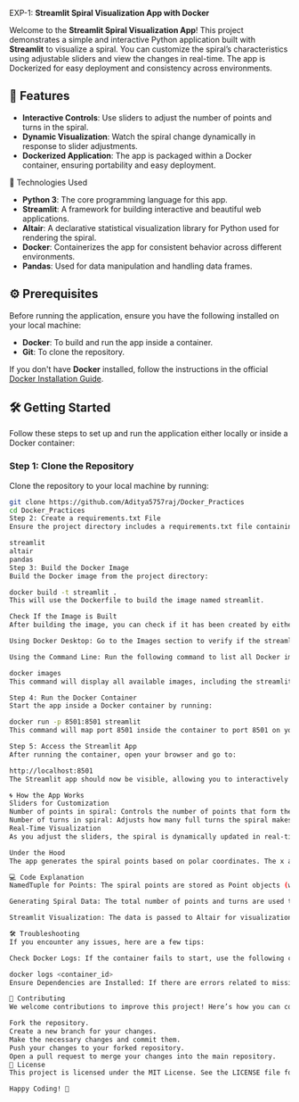  EXP-1: **Streamlit Spiral Visualization App with Docker**

Welcome to the **Streamlit Spiral Visualization App**! This project demonstrates a simple and interactive Python application built with **Streamlit** to visualize a spiral. You can customize the spiral’s characteristics using adjustable sliders and view the changes in real-time. The app is Dockerized for easy deployment and consistency across environments.

## 🌟 **Features**
- **Interactive Controls**: Use sliders to adjust the number of points and turns in the spiral.
- **Dynamic Visualization**: Watch the spiral change dynamically in response to slider adjustments.
- **Dockerized Application**: The app is packaged within a Docker container, ensuring portability and easy deployment.

 🚀 Technologies Used
- **Python 3**: The core programming language for this app.
- **Streamlit**: A framework for building interactive and beautiful web applications.
- **Altair**: A declarative statistical visualization library for Python used for rendering the spiral.
- **Docker**: Containerizes the app for consistent behavior across different environments.
- **Pandas**: Used for data manipulation and handling data frames.

## ⚙️ **Prerequisites**
Before running the application, ensure you have the following installed on your local machine:

- **Docker**: To build and run the app inside a container.
- **Git**: To clone the repository.

If you don't have **Docker** installed, follow the instructions in the official [Docker Installation Guide](https://docs.docker.com/get-docker/).

## 🛠 **Getting Started**
Follow these steps to set up and run the application either locally or inside a Docker container:

### Step 1: **Clone the Repository**
Clone the repository to your local machine by running:

```bash
git clone https://github.com/Aditya5757raj/Docker_Practices
cd Docker_Practices
Step 2: Create a requirements.txt File
Ensure the project directory includes a requirements.txt file containing the necessary dependencies:

streamlit
altair
pandas
Step 3: Build the Docker Image
Build the Docker image from the project directory:

docker build -t streamlit .
This will use the Dockerfile to build the image named streamlit.

Check If the Image is Built
After building the image, you can check if it has been created by either:

Using Docker Desktop: Go to the Images section to verify if the streamlit image is listed.

Using the Command Line: Run the following command to list all Docker images:

docker images
This command will display all available images, including the streamlit image if it has been successfully built.

Step 4: Run the Docker Container
Start the app inside a Docker container by running:

docker run -p 8501:8501 streamlit
This command will map port 8501 inside the container to port 8501 on your local machine.

Step 5: Access the Streamlit App
After running the container, open your browser and go to:

http://localhost:8501
The Streamlit app should now be visible, allowing you to interactively adjust the spiral’s number of points and turns.

🌀 How the App Works
Sliders for Customization
Number of points in spiral: Controls the number of points that form the spiral.
Number of turns in spiral: Adjusts how many full turns the spiral makes.
Real-Time Visualization
As you adjust the sliders, the spiral is dynamically updated in real-time.

Under the Hood
The app generates the spiral points based on polar coordinates. The x and y positions are calculated using mathematical functions, and the results are rendered using Altair charts in the Streamlit app.

💻 Code Explanation
NamedTuple for Points: The spiral points are stored as Point objects (with x and y coordinates) using Python’s namedtuple.

Generating Spiral Data: The total number of points and turns are used to calculate the spiral coordinates. The angle for each point is derived using the polar coordinate system.

Streamlit Visualization: The data is passed to Altair for visualization, and the spiral is displayed as a scatter plot, with each point represented as a circle.

🛠 Troubleshooting
If you encounter any issues, here are a few tips:

Check Docker Logs: If the container fails to start, use the following command to check the logs:

docker logs <container_id>
Ensure Dependencies are Installed: If there are errors related to missing packages, make sure the requirements.txt is correctly copied into the Docker image, and the pip install command runs successfully during the Docker build.

🤝 Contributing
We welcome contributions to improve this project! Here’s how you can contribute:

Fork the repository.
Create a new branch for your changes.
Make the necessary changes and commit them.
Push your changes to your forked repository.
Open a pull request to merge your changes into the main repository.
📝 License
This project is licensed under the MIT License. See the LICENSE file for more details.

Happy Coding! 🎉

